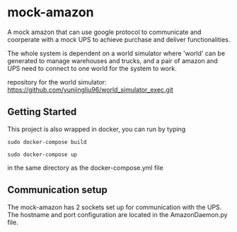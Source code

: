 # mock-amazon
A mock amazon that can use google protocol to communicate and coorperate with a mock UPS to achieve purchase and deliver functionalities.

The whole system is dependent on a world simulator where 'world' can be generated to manage warehouses and trucks, and a pair of amazon and UPS need to connect to one world for the system to work.

repository for the world simulator: https://github.com/yunjingliu96/world_simulator_exec.git

## Getting Started

This project is also wrapped in docker, you can run by typing
```
sudo docker-compose build
```
```
sudo docker-compose up
```
in the same directory as the docker-compose.yml file


## Communication setup

The mock-amazon has 2 sockets set up for communication with the UPS. The hostname and port configuration are located in the AmazonDaemon.py file.






